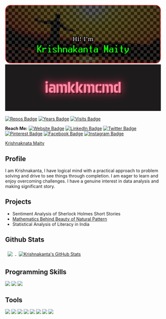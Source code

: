 
<!-- Cover Photo-->
[![iamkkmcmd's cover photo](./git_cover.png)](https://iamkkmcmd.github.io)
[![iamkkmcmd's cover photo](./iamkkmcmd.gif)](https://iamkkmcmd.github.io)

<!-- About Github -->
[![Repos Badge](https://badges.pufler.dev/repos/iamkkmcmd)](https://github.com/iamkkmcmd)
[![Years Badge](https://badges.pufler.dev/years/iamkkmcmd)](https://github.com/iamkkmcmd)
[![Visits Badge](https://badges.pufler.dev/visits/iamkkmcmd/iamkkmcmd)](https://github.com/iamkkmcmd/iamkkmcmd)

<!--Social Profiles-->
**Reach Me:** 
[![Website Badge](https://img.shields.io/badge/Website-Come-Here-informational?style=for-the-badge&logo=internet&logoColor=white&color=0D76A8)](https://www.linkedin.com/in/iamkkmcmd)
[![LinkedIn Badge](https://img.shields.io/badge/LinkedIn-Profile-informational?style=flat&logo=linkedin&logoColor=white&color=0D76A8)](https://www.linkedin.com/in/iamkkmcmd)
[![Twitter Badge](https://img.shields.io/badge/Twitter-Profile-informational?style=flat&logo=twitter&logoColor=white&color=0D76A8)](https://www.twitter.com/iamkkmcmd)
[![Pinterest Badge](https://img.shields.io/badge/Pinterest-Profile-informational?style=flat&logo=pinterest&logoColor=white&color=0D76A8)](https://www.pinterest.com/iamkkmcmd)
[![Facebook Badge](https://img.shields.io/badge/Facebook-Profile-informational?style=flat&logo=facebook&logoColor=white&color=0D76A8)](https://www.facebook.com/iamkkmcmd)
[![Instagram Badge](https://img.shields.io/badge/Instagram-Profile-informational?style=flat&logo=instagram&logoColor=white&color=0D76A8)](https://www.instagram.com/iamkkmcmd)

<div class="badge-base LI-profile-badge" data-locale="en_US" data-size="medium" data-theme="dark" data-type="VERTICAL" data-vanity="iamkkmcmd" data-version="v1"><a class="badge-base__link LI-simple-link" href="https://in.linkedin.com/in/iamkkmcmd?trk=profile-badge">Krishnaknata Maity</a></div>

## Profile
I am Krishnakanta, I have logical mind with a practical approach to problem solving and drive to see things through completion. I am eager to learn and enjoy overcoming challenges. I have a genuine interest in data analysis and making significant story.

## Projects
- Sentiment Analysis of Sherlock Holmes Short Stories
- [Mathematics Behind Beauty of Natural Pattern](https://iamkkm-cmd.shinyapps.io/BeautyOfNature/)
- Statistical Analysis of Literacy in India

## Github Stats
<a href="https://github.com/iamkkmcmd">
  <img align="center" style="margin:0.5rem" src="https://github-readme-stats.vercel.app/api/top-langs/?username=iamkkmcmd&hide=html,css&title_color=ffffff&text_color=c9cacc&icon_color=4AB197&bg_color=1A2B34" />
</a>
<a href="https://github.com/iamkkmcmd">
  <img align="center" style="margin:0.5rem" src="https://github-readme-stats.vercel.app/api?username=iamkkmcmd&show_icons=true&line_height=27&count_private=true&title_color=ffffff&text_color=c9cacc&icon_color=4AB097&bg_color=1A2B34" alt="Krishnakanta's GitHub Stats" />
</a>

## Programming Skills 
![](https://img.shields.io/badge/Code-R-informational?style=flat&logo=r&logoColor=white&color=07aff7)
![](https://img.shields.io/badge/Code-Python-informational?style=flat&logo=python&logoColor=white&color=07aff7)
![](https://img.shields.io/badge/Code-C-informational?style=flat&logo=c&logoColor=white&color=07aff7)

## Tools
![](https://img.shields.io/badge/Tools-RStudio-informational?style=flat&logo=rstudio&logoColor=white&color=07aff7)
![](https://img.shields.io/badge/Tools-Jupyter-informational?style=flat&logo=jupyter&logoColor=white&color=f77f07)
![](https://img.shields.io/badge/Tools-Word-informational?style=flat&logo=microsoftword&logoColor=white&color=0a58a6)
![](https://img.shields.io/badge/Tools-Excel-informational?style=flat&logo=microsoftexcel&logoColor=white&color=069e52)
![](https://img.shields.io/badge/Tools-Powerpoint-informational?style=flat&logo=microsoftpowerpoint&logoColor=white&color=990507)
![](https://img.shields.io/badge/Tools-Photoshop-informational?style=flat&logo=adobephotoshop&logoColor=white&color=0887cc)
![](https://img.shields.io/badge/Tools-Pagemaker-informational?style=flat&logo=adobepagemaker&logoColor=white&color=4AB197)
![](https://img.shields.io/badge/Tools-Coreldraw-informational?style=flat&logo=coreldraw&logoColor=white&color=4AB197)
